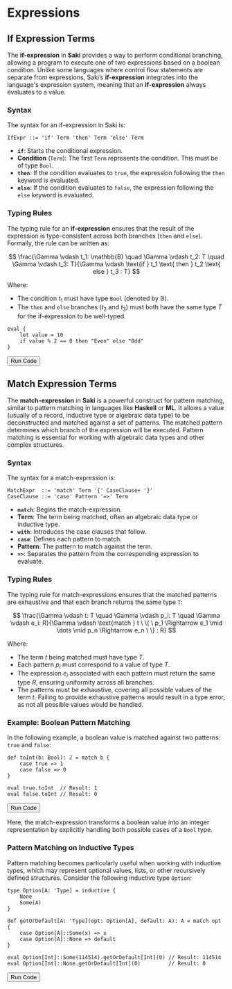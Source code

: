 # Expressions

<script type="module" src="/javascripts/editor.js"></script>
<link rel="stylesheet" href="/static/styles.css">

## If Expression Terms

The **if-expression** in **Saki** provides a way to perform conditional branching, allowing a program to execute one of two expressions based on a boolean condition. Unlike some languages where control flow statements are separate from expressions, Saki’s **if-expression** integrates into the language's expression system, meaning that an **if-expression** always evaluates to a value.

### Syntax

The syntax for an if-expression in Saki is:

```
IfExpr ::= 'if' Term 'then' Term 'else' Term
```

- **`if`**: Starts the conditional expression.
- **Condition** (`Term`): The first `Term` represents the condition. This must be of type `Bool`.
- **`then`**: If the condition evaluates to `true`, the expression following the `then` keyword is evaluated.
- **`else`**: If the condition evaluates to `false`, the expression following the `else` keyword is evaluated.

### Typing Rules

The typing rule for an **if-expression** ensures that the result of the expression is type-consistent across both branches (`then` and `else`). Formally, the rule can be written as:

$$
\frac{\Gamma \vdash t_1: \mathbb{B} \quad \Gamma \vdash t_2: T \quad \Gamma \vdash t_3: T}{\Gamma \vdash \text{if } t_1 \text{ then } t_2 \text{ else } t_3 : T}
$$

Where:

- The condition $t_1$ must have type `Bool` (denoted by $\mathbb{B}$).
- The `then` and `else` branches ($t_2$ and $t_3$) must both have the same type $T$ for the if-expression to be well-typed.

<div class="code-editor" id="code-if">

```
eval {
    let value = 10
    if value % 2 == 0 then "Even" else "Odd"
}
```
</div>
<div class="button-container">
    <button class="md-button button-run" onclick="runCodeInEditor('code-if', 'result-if')">Run Code</button>
</div>
<div class="result-editor" id="result-if"></div>


## Match Expression Terms

The **match-expression** in **Saki** is a powerful construct for pattern matching, similar to pattern matching in languages like **Haskell** or **ML**. It allows a value (usually of a record, inductive type or algebraic data type) to be deconstructed and matched against a set of patterns. The matched pattern determines which branch of the expression will be executed. Pattern matching is essential for working with algebraic data types and other complex structures.

### Syntax

The syntax for a match-expression is:

```
MatchExpr  ::= 'match' Term '{' CaseClause+ '}'
CaseClause ::= 'case' Pattern '=>' Term
```

- **`match`**: Begins the match-expression.
- **Term**: The term being matched, often an algebraic data type or inductive type.
- **`with`**: Introduces the case clauses that follow.
- **`case`**: Defines each pattern to match.
- **Pattern**: The pattern to match against the term.
- **`=>`**: Separates the pattern from the corresponding expression to evaluate.

### Typing Rules

The typing rule for match-expressions ensures that the matched patterns are exhaustive and that each branch returns the same type `T`:

$$
\frac{\Gamma \vdash t: T \quad \Gamma \vdash p_i: T \quad \Gamma \vdash e_i: R}{\Gamma \vdash \text{match } t \ \{ \ p_1 \Rightarrow e_1 \mid \dots \mid p_n \Rightarrow e_n \ \} : R}
$$

Where:

- The term $t$ being matched must have type $T$.
- Each pattern $p_i$ must correspond to a value of type $T$.
- The expression $e_i$ associated with each pattern must return the same type $R$, ensuring uniformity across all branches.
- The patterns must be exhaustive, covering all possible values of the term $t$. Failing to provide exhaustive patterns would result in a type error, as not all possible values would be handled.

### Example: Boolean Pattern Matching

In the following example, a boolean value is matched against two patterns: `true` and `false`:

<div class="code-editor" id="code-match-bool">

```
def toInt(b: Bool): ℤ = match b {
    case true => 1
    case false => 0
}

eval true.toInt  // Result: 1
eval false.toInt // Result: 0
```
</div>
<div class="button-container">
    <button class="md-button button-run" onclick="runCodeInEditor('code-match-bool', 'result-match-bool')">Run Code</button>
</div>
<div class="result-editor" id="result-match-bool"></div>

Here, the match-expression transforms a boolean value into an integer representation by explicitly handling both possible cases of a `Bool` type.

### Pattern Matching on Inductive Types

Pattern matching becomes particularly useful when working with inductive types, which may represent optional values, lists, or other recursively defined structures. Consider the following inductive type `Option`:

<div class="code-editor" id="code-match-option">

```
type Option[A: 'Type] = inductive {
    None
    Some(A)
}

def getOrDefault[A: 'Type](opt: Option[A], default: A): A = match opt {
    case Option[A]::Some(x) => x
    case Option[A]::None => default
}

eval Option[Int]::Some(114514).getOrDefault[Int](0) // Result: 114514
eval Option[Int]::None.getOrDefault[Int](0)         // Result: 0
```
</div>
<div class="button-container">
    <button class="md-button button-run" onclick="runCodeInEditor('code-match-option', 'result-match-option')">Run Code</button>
</div>
<div class="result-editor" id="result-match-option"></div>
